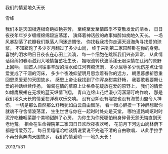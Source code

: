 我们的情爱地久天长

雪峰


我们本是天国根连根奇葩妖艳芬芳，
至纯至爱至情四季不变散发爱的清香，
日日夜夜年年岁岁缠缠绵绵碧波荡漾，
演绎着神话般的故事如醉如痴地久天长。
一场风暴刮落了花瓣我们飘落人间迷途惆怅，
你找我我找你走遍天涯海角寻找爱的琼浆，
不知蹉跎了多少岁月翻过了多少山岗，
终于来到第二家园醉卧在你的身旁。
喜悦的泪水哟日日夜夜在心田上流淌，
每一个细胞在跳跃我们兴奋异常，
从此情话绵绵如春雨滋润大地情苗茁壮生长，
媚眼流转秋波荡漾无限深情在辽阔的原野上回响。
回首人间往事辛酸的泪水如江河奔腾流淌，
多少屈辱多少忧伤差点让情爱变成了干涸的河床，
多少个夜晚仰望明月思念着有你的远方，
朝思暮想祈愿重回恩恩爱爱的天国故乡。
感恩上帝让我找到了你浑身甜美舒畅，
我要歌我要舞让爱的神话继续传扬，
匍匐在情的草原上让格桑花绽放在爱的原野上，
我们的情爱如雄鹰展翅在无垠的蓝天纵情飞翔，
青山连绵山花烂漫小河潺潺叮咚作响，
那是我们地久天长的情爱在弹奏欢乐交响。
没有忌妒没有埋怨也没有海誓山盟令人神伤，
一切是那么自然那么舒畅犹如白云自由飘荡，
看一眼心醉摸一下神醉想起你就魂不守舍情波荡漾，
生生世世与你在一起时时处处是天堂，
哪怕道路崎岖时时泥泞吃糠咽菜那个美哟甜醉了心房，
为你生为你死哪怕粉身碎骨无怨无悔直到天老地荒。
相会在生命禅院第二家园日日欢欣夜夜欢畅，
花前月下河边山岗林荫下都是情爱芬芳，
每日里嘻嘻哈哈谈情说爱说不完道不清的自由歌唱，
从此手拉手不再分离奔向天国故乡，
我们的情爱哟——地久天长！

2013/1/31



